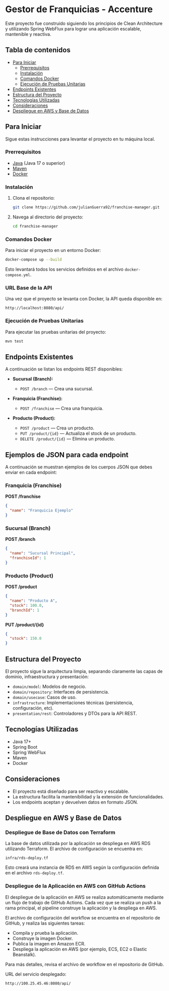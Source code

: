 # Gestor de Franquicias - Accenture

Este proyecto fue construido siguiendo los principios de Clean Architecture y utilizando Spring WebFlux para lograr una aplicación escalable, mantenible y reactiva.

## Tabla de contenidos
- [Para Iniciar](#para-iniciar)
    - [Prerrequisitos](#prerrequisitos)
    - [Instalación](#instalación)
    - [Comandos Docker](#comandos-docker)
    - [Ejecución de Pruebas Unitarias](#ejecución-de-pruebas-unitarias)
- [Endpoints Existentes](#endpoints-existentes)
- [Estructura del Proyecto](#estructura-del-proyecto)
- [Tecnologías Utilizadas](#tecnologías-utilizadas)
- [Consideraciones](#consideraciones)
- [Despliegue en AWS y Base de Datos](#despliegue-en-aws-y-base-de-datos)
## Para Iniciar
Sigue estas instrucciones para levantar el proyecto en tu máquina local.

### Prerrequisitos
- [Java](https://www.oracle.com/java/technologies/javase-downloads.html) (Java 17 o superior)
- [Maven](https://maven.apache.org/download.cgi)
- [Docker](https://docs.docker.com/get-docker/)

### Instalación
1. Clona el repositorio:
   ```bash
   git clone https://github.com/julianGuerra92/franchise-manager.git
   ```
2. Navega al directorio del proyecto:
   ```bash
   cd franchise-manager
   ```

### Comandos Docker
Para iniciar el proyecto en un entorno Docker:
```bash
docker-compose up --build
```
Esto levantará todos los servicios definidos en el archivo `docker-compose.yml`.

### URL Base de la API
Una vez que el proyecto se levanta con Docker, la API queda disponible en:

```
http://localhost:8080/api/
```

### Ejecución de Pruebas Unitarias
Para ejecutar las pruebas unitarias del proyecto:
```bash
mvn test
```

## Endpoints Existentes
A continuación se listan los endpoints REST disponibles:

- **Sucursal (Branch):**
  - `POST /branch` — Crea una sucursal.

- **Franquicia (Franchise):**
  - `POST /franchise` — Crea una franquicia.

- **Producto (Product):**
  - `POST /product` — Crea un producto.
  - `PUT /product/{id}` — Actualiza el stock de un producto.
  - `DELETE /product/{id}` — Elimina un producto.

## Ejemplos de JSON para cada endpoint
A continuación se muestran ejemplos de los cuerpos JSON que debes enviar en cada endpoint:

### Franquicia (Franchise)
**POST /franchise**
```json
{
  "name": "Franquicia Ejemplo"
}
```

### Sucursal (Branch)
**POST /branch**
```json
{
  "name": "Sucursal Principal",
  "franchiseId": 1
}
```

### Producto (Product)
**POST /product**
```json
{
  "name": "Producto A",
  "stock": 100.0,
  "branchId": 1
}
```

**PUT /product/{id}**
```json
{
  "stock": 150.0
}
```


## Estructura del Proyecto
El proyecto sigue la arquitectura limpia, separando claramente las capas de dominio, infraestructura y presentación:
- `domain/model`: Modelos de negocio.
- `domain/repository`: Interfaces de persistencia.
- `domain/usecase`: Casos de uso.
- `infrastructure`: Implementaciones técnicas (persistencia, configuración, etc).
- `presentation/rest`: Controladores y DTOs para la API REST.

## Tecnologías Utilizadas
- Java 17+
- Spring Boot
- Spring WebFlux
- Maven
- Docker

## Consideraciones
- El proyecto está diseñado para ser reactivo y escalable.
- La estructura facilita la mantenibilidad y la extensión de funcionalidades.
- Los endpoints aceptan y devuelven datos en formato JSON.

## Despliegue en AWS y Base de Datos

### Despliegue de Base de Datos con Terraform
La base de datos utilizada por la aplicación se despliega en AWS RDS utilizando Terraform. El archivo de configuración se encuentra en:

```
infra/rds-deploy.tf
```

Esto creará una instancia de RDS en AWS según la configuración definida en el archivo `rds-deploy.tf`.

### Despliegue de la Aplicación en AWS con GitHub Actions
El despliegue de la aplicación en AWS se realiza automáticamente mediante un flujo de trabajo de GitHub Actions. Cada vez que se realiza un push a la rama principal, el pipeline construye la aplicación y la despliega en AWS.

El archivo de configuración del workflow se encuentra en el repositorio de GitHub, y realiza las siguientes tareas:
- Compila y prueba la aplicación.
- Construye la imagen Docker.
- Publica la imagen en Amazon ECR.
- Despliega la aplicación en AWS (por ejemplo, ECS, EC2 o Elastic Beanstalk).

Para más detalles, revisa el archivo de workflow en el repositorio de GitHub.

URL del servicio desplegado: 
```
http://100.25.45.46:8080/api/
```